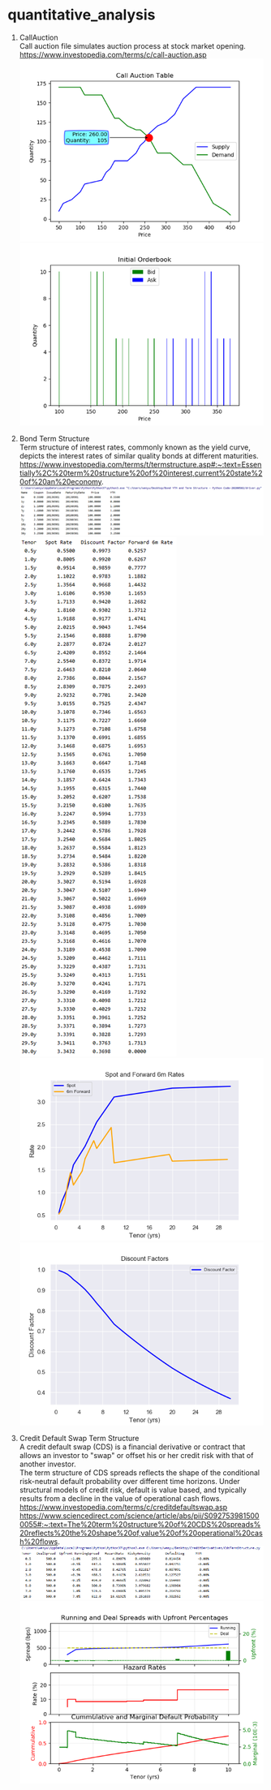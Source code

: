 # quantitative_analysis
1. CallAuction\
Call auction file simulates auction process at stock market opening.\
https://www.investopedia.com/terms/c/call-auction.asp
![](images/call_auction_plot.png)
![](images/order_book_plot.png)

2. Bond Term Structure\
Term structure of interest rates, commonly known as the yield curve, depicts the interest rates of similar quality bonds at different maturities.\
https://www.investopedia.com/terms/t/termstructure.asp#:~:text=Essentially%2C%20term%20structure%20of%20interest,current%20state%20of%20an%20economy.
![](images/bond1.PNG)
![](images/bond2.PNG)
![](images/bond3.png)
![](images/bond4.png)

3. Credit Default Swap Term Structure\
A credit default swap (CDS) is a financial derivative or contract that allows an investor to "swap" or offset his or her credit risk with that of another investor.\
The term structure of CDS spreads reflects the shape of the conditional risk-neutral default probability over different time horizons. Under structural models of credit risk, default is value based, and typically results from a decline in the value of operational cash flows.\
https://www.investopedia.com/terms/c/creditdefaultswap.asp
https://www.sciencedirect.com/science/article/abs/pii/S0927539815000055#:~:text=The%20term%20structure%20of%20CDS%20spreads%20reflects%20the%20shape%20of,value%20of%20operational%20cash%20flows.
![](images/CDS.PNG)
![](images/CDS_1.png)
